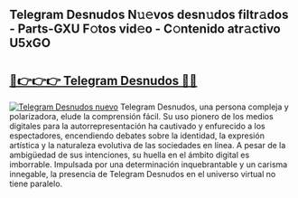 ## Telegram Desnudos N𝚞𝚎vos desn𝚞dos filtr𝚊dos - Parts-GXU F𝚘tos vid𝚎o - C𝚘ntenido atr𝚊ctivo U5xGO

# <h2><a href="http://mbck0zr.tromn.icu/?c=Telegram+Desnudos">🔗👉👉👉 Telegram Desnudos 🔗🔗</a></h2>

[![Telegram Desnudos nuevo](https://i.imgur.com/pEAQMta.gif)](http://mbck0zr.tromn.icu/?c=Telegram+Desnudos)
Telegram Desnudos, una persona compleja y polarizadora, elude la comprensión fácil. Su uso pionero de los medios digitales para la autorrepresentación ha cautivado y enfurecido a los espectadores, encendiendo debates sobre la identidad, la expresión artística y la naturaleza evolutiva de las sociedades en línea. A pesar de la ambigüedad de sus intenciones, su huella en el ámbito digital es imborrable. Impulsada por una determinación inquebrantable y un carisma innegable, la presencia de Telegram Desnudos en el universo virtual no tiene paralelo.
